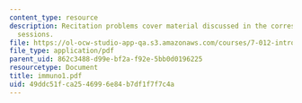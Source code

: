 ```yaml
---
content_type: resource
description: Recitation problems cover material discussed in the corresponding lecture
  sessions.
file: https://ol-ocw-studio-app-qa.s3.amazonaws.com/courses/7-012-introduction-to-biology-fall-2004/49ddc51fca2546996e84b7df1f7f7c4a_immuno1.pdf
file_type: application/pdf
parent_uid: 862c3488-d99e-bf2a-f92e-5bb0d0196225
resourcetype: Document
title: immuno1.pdf
uid: 49ddc51f-ca25-4699-6e84-b7df1f7f7c4a
---
```

